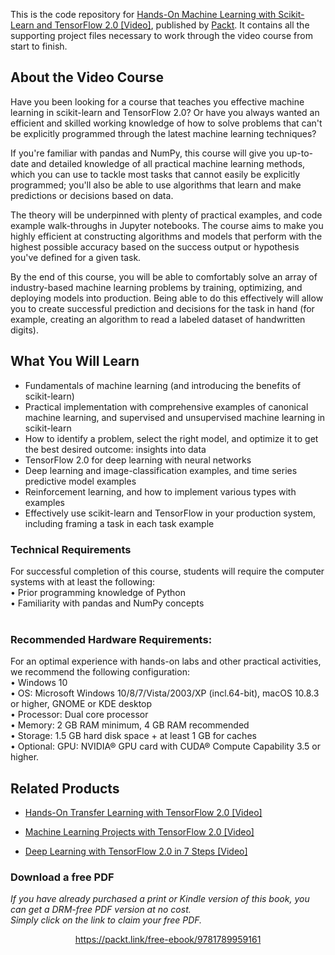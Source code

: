 This is the code repository for [ Hands-On Machine Learning with Scikit-Learn and TensorFlow 2.0 [Video]](https://www.packtpub.com/data/hands-on-machine-learning-with-scikit-learn-and-tensorflow-2-0-video), published by [Packt](https://www.packtpub.com/?utm_source=github). It contains all the supporting project files necessary to work through the video course from start to finish.
## About the Video Course
Have you been looking for a course that teaches you effective machine learning in scikit-learn and TensorFlow 2.0? Or have you always wanted an efficient and skilled working knowledge of how to solve problems that can't be explicitly programmed through the latest machine learning techniques?

If you're familiar with pandas and NumPy, this course will give you up-to-date and detailed knowledge of all practical machine learning methods, which you can use to tackle most tasks that cannot easily be explicitly programmed; you'll also be able to use algorithms that learn and make predictions or decisions based on data.

The theory will be underpinned with plenty of practical examples, and code example walk-throughs in Jupyter notebooks. The course aims to make you highly efficient at constructing algorithms and models that perform with the highest possible accuracy based on the success output or hypothesis you've defined for a given task.

By the end of this course, you will be able to comfortably solve an array of industry-based machine learning problems by training, optimizing, and deploying models into production. Being able to do this effectively will allow you to create successful prediction and decisions for the task in hand (for example, creating an algorithm to read a labeled dataset of handwritten digits).

<H2>What You Will Learn</H2>
<DIV class=book-info-will-learn-text>
<UL>
<LI>Fundamentals of machine learning (and introducing the benefits of scikit-learn)
<LI>Practical implementation with comprehensive examples of canonical machine learning, and supervised and unsupervised machine learning in scikit-learn
<LI>How to identify a problem, select the right model, and optimize it to get the best desired outcome: insights into data
<LI>TensorFlow 2.0 for deep learning with neural networks
<LI>Deep learning and image-classification examples, and time series predictive model examples
<LI>Reinforcement learning, and how to implement various types with examples
<LI>Effectively use scikit-learn and TensorFlow in your production system, including framing a task in each task example

  </LI></UL></DIV>

### Technical Requirements
For successful completion of this course, students will require the computer systems with at least the following:<br/>
•	Prior programming knowledge of Python<br/>
•	Familiarity with pandas and NumPy concepts<br/>
<br/>


### Recommended Hardware Requirements:<br/>
For an optimal experience with hands-on labs and other practical activities, we recommend the following configuration:
<br/>
•	Windows 10<br/>
• OS: Microsoft Windows 10/8/7/Vista/2003/XP (incl.64-bit), macOS 10.8.3 or higher, GNOME or KDE desktop<br/>
• Processor: Dual core processor<br/>
• Memory: 2 GB RAM minimum, 4 GB RAM recommended<br/>
• Storage: 1.5 GB hard disk space + at least 1 GB for caches<br/>
• Optional: GPU: NVIDIA® GPU card with CUDA® Compute Capability 3.5 or higher.<br/>



## Related Products
* [Hands-On Transfer Learning with TensorFlow 2.0 [Video]](https://www.packtpub.com/data/hands-on-transfer-learning-with-tensorflow-2-0-video)

* [Machine Learning Projects with TensorFlow 2.0 [Video]](https://www.packtpub.com/data/machine-learning-projects-with-tensorflow-2-0-video)

* [Deep Learning with TensorFlow 2.0 in 7 Steps [Video]](https://www.packtpub.com/data/deep-learning-with-tensorflow-2-0-in-7-steps-video)
### Download a free PDF

 <i>If you have already purchased a print or Kindle version of this book, you can get a DRM-free PDF version at no cost.<br>Simply click on the link to claim your free PDF.</i>
<p align="center"> <a href="https://packt.link/free-ebook/9781789959161">https://packt.link/free-ebook/9781789959161 </a> </p>